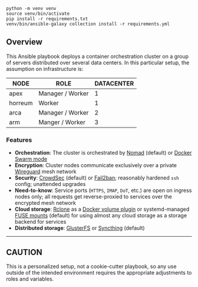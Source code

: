 ```
python -m venv venv
source venv/bin/activate
pip install -r requirements.txt
venv/bin/ansible-galaxy collection install -r requirements.yml
```

## Overview

This Ansible playbook deploys a container orchestration cluster on a group of servers distributed over several data centers. In this particular setup, the assumption on infrastructure is:

| **NODE** 	| **ROLE**         	| **DATACENTER** 	|
|----------	|------------------	|----------------	|
| apex     	| Manager / Worker 	| 1              	|
| horreum   | Worker			| 1              	|
| arca      | Manager / Worker 	| 2              	|
| arm    	| Manger / Worker   | 3              	|

### Features

+ **Orchestration**: The cluster is orchestrated by [Nomad](https://www.nomadproject.io) (default) or [Docker Swarm mode](https://docs.docker.com/engine/swarm/)
+ **Encryption**: Cluster nodes communicate exclusively over a private [Wireguard](https://www.wireguard.com/) mesh network
+ **Security**: [CrowdSec](https://www.crowdsec.net/) (default) or [Fail2ban](https://www.fail2ban.org/); reasonably hardened `ssh` config; unattended upgrades
+ **Need-to-know**: Service ports (`HTTPS`, `IMAP`, `DoT`, etc.) are open on ingress nodes only; all requests get reverse-proxied to services over the encrypted mesh network
+ **Cloud storage**: [Rclone](https://rclone.org/) as a [Docker volume plugin](https://rclone.org/docker/) or systemd-managed [FUSE mounts](https://rclone.org/commands/rclone_mount) (default) for using almost any cloud storage as a storage backend for services
+ **Distributed storage**: [GlusterFS](https://www.gluster.org/) or [Syncthing](https://syncthing.net/) (default)

---

## CAUTION

This is a personalized setup, not a cookie-cutter playbook, so any use outside of the intended environment requires the appropriate adjustments to roles and variables.
